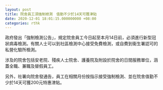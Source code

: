 ```yaml
---
layout: post
title: 院舍員工須強制檢測　值勤不少於14天可獲津貼
date: 2020-12-01 18:01:15.000000000 +08:00
categories: rthk
---
```


政府發出「強制檢測公告」，規定院舍員工今日起至本月14日前，必須進行新型冠狀病毒檢測。有關人士可以到社區檢測中心接受免費檢測，或自費到衞生署認可的私營化驗所檢測。

涉及的院舍包括安老院、殘疾人士院舍、護養院及附設於院舍的日間服務單位，涵蓋全職、兼職及替假員工。

另外，社署向院舍發通告，員工在相關月份按指示接受強制檢測、並在院舍值勤不少於14天可獲200元特惠津貼。
